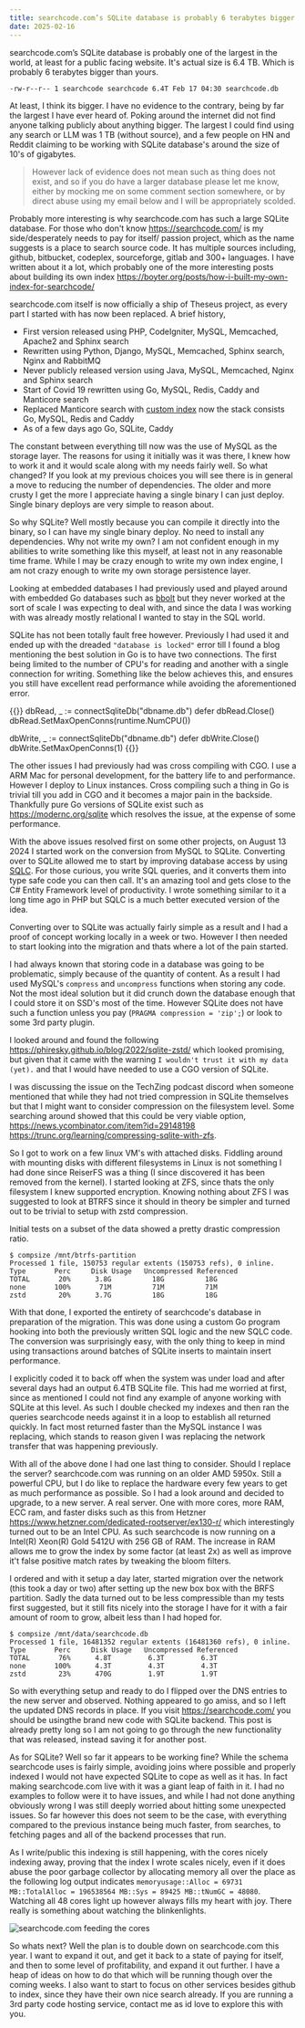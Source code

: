 ```yaml
---
title: searchcode.com’s SQLite database is probably 6 terabytes bigger than yours
date: 2025-02-16
---
```


searchcode.com’s SQLite database is probably one of the largest in the world, at least for a public facing website. It's actual size is 6.4 TB. Which is probably 6 terabytes bigger than yours.

    -rw-r--r-- 1 searchcode searchcode 6.4T Feb 17 04:30 searchcode.db

At least, I think its bigger. I have no evidence to the contrary, being by far the largest I have ever heard of. Poking around the internet did not find anyone talking publicly about anything bigger. The largest I could find using any search or LLM was 1 TB (without source), and a few people on HN and Reddit claiming to be working with SQLite database's around the size of 10's of gigabytes.

> However lack of evidence does not mean such as thing does not exist, and so if you do have a larger database please let me know, either by mocking me on some comment section somewhere, or by direct abuse using my email below and I will be appropriately scolded.

Probably more interesting is why searchcode.com has such a large SQLite database. For those who don't know <https://searchcode.com/> is my side/desperately needs to pay for itself/ passion project, which as the name suggests is a place to search source code. It has multiple sources including, github, bitbucket, codeplex, sourceforge, gitlab and 300+ languages. I have written about it a lot, which probably one of the more interesting posts about building its own index <https://boyter.org/posts/how-i-built-my-own-index-for-searchcode/>

searchcode.com itself is now officially a ship of Theseus project, as every part I started with has now been replaced. A brief history,

- First version released using PHP, CodeIgniter, MySQL, Memcached, Apache2 and Sphinx search
- Rewritten using Python, Django, MySQL, Memcached, Sphinx search, Nginx and RabbitMQ
- Never publicly released version using Java, MySQL, Memcached, Nginx and Sphinx search
- Start of Covid 19 rewritten using Go, MySQL, Redis, Caddy and Manticore search
- Replaced Manticore search with [custom index](https://boyter.org/posts/how-i-built-my-own-index-for-searchcode/) now the stack consists Go, MySQL, Redis and Caddy
- As of a few days ago Go, SQLite, Caddy

The constant between everything till now was the use of MySQL as the storage layer. The reasons for using it initially was it was there, I knew how to work it and it would scale along with my needs fairly well. So what changed? If you look at my previous choices you will see there is in general a move to reducing the number of dependencies. The older and more crusty I get the more I appreciate having a single binary I can just deploy. Single binary deploys are very simple to reason about.

So why SQLite? Well mostly because you can compile it directly into the binary, so I can have my single binary deploy. No need to install any dependencies. Why not write my own? I am not confident enough in my abilities to write something like this myself, at least not in any reasonable time frame. While I may be crazy enough to write my own index engine, I am not crazy enough to write my own storage persistence layer.

Looking at embedded databases I had previously used and played around with embedded Go databases such as [bbolt](https://github.com/etcd-io/bbolt) but they never worked at the sort of scale I was expecting to deal with, and since the data I was working with was already mostly relational I wanted to stay in the SQL world.

SQLite has not been totally fault free however. Previously I had used it and ended up with the dreaded `"database is locked"` error till I found a blog mentioning the best solution in Go is to have two connections. The first being limited to the number of CPU's for reading and another with a single connection for writing. Something like the below achieves this, and ensures you still have excellent read performance while avoiding the aforementioned error.

{{<highlight go>}}
dbRead, _ := connectSqliteDb("dbname.db")
defer dbRead.Close()
dbRead.SetMaxOpenConns(runtime.NumCPU())

dbWrite, _ := connectSqliteDb("dbname.db")
defer dbWrite.Close()
dbWrite.SetMaxOpenConns(1)
{{</highlight>}}

The other issues I had previously had was cross compiling with CGO. I use a ARM Mac for personal development, for the battery life to and performance. However I deploy to Linux instances. Cross compiling such a thing in Go is trivial till you add in CGO and it becomes a major pain in the backside. Thankfully pure Go versions of SQLite exist such as <https://modernc.org/sqlite> which resolves the issue, at the expense of some performance.

With the above issues resolved first on some other projects, on August 13 2024 I started work on the conversion from MySQL to SQLite. Converting over to SQLite allowed me to start by improving database access by using [SQLC](https://sqlc.dev/). For those curious, you write SQL queries, and it converts them into type safe code you can then call. It's an amazing tool and gets close to the C# Entity Framework level of productivity. I wrote something similar to it a long time ago in PHP but SQLC is a much better executed version of the idea.

Converting over to SQLite was actually fairly simple as a result and I had a proof of concept working locally in a week or two. However I then needed to start looking into the migration and thats where a lot of the pain started.

I had always known that storing code in a database was going to be problematic, simply because of the quantity of content. As a result I had used MySQL's `compress` and `uncompress` functions when storing any code. Not the most ideal solution but it did crunch down the database enough that I could store it on SSD's most of the time. However SQLite does not have such a function unless you pay (`PRAGMA compression = 'zip';`) or look to some 3rd party plugin.

I looked around and found the following <https://phiresky.github.io/blog/2022/sqlite-zstd/> which looked promising, but given that it came with the warning `I wouldn't trust it with my data (yet).` and that I would have needed to use a CGO version of SQLite.

I was discussing the issue on the TechZing podcast discord when someone mentioned that while they had not tried compression in SQLite themselves but that I might want to consider compression on the filesystem level. Some searching around showed that this could be very viable option, <https://news.ycombinator.com/item?id=29148198> <https://trunc.org/learning/compressing-sqlite-with-zfs>.

So I got to work on a few linux VM's with attached disks. Fiddling around with mounting disks with different filesystems in Linux is not something I had done since ReiserFS was a thing (I since discovered it has been removed from the kernel). I started looking at ZFS, since thats the only filesystem I knew supported encryption. Knowing nothing about ZFS I was suggested to look at BTRFS since it should in theory be simpler and turned out to be trivial to setup with zstd compression.

Initial tests on a subset of the data showed a pretty drastic compression ratio.

```
$ compsize /mnt/btrfs-partition
Processed 1 file, 150753 regular extents (150753 refs), 0 inline.
Type       Perc     Disk Usage   Uncompressed Referenced  
TOTAL       20%      3.8G          18G          18G       
none       100%       71M          71M          71M       
zstd        20%      3.7G          18G          18G  
```

With that done, I exported the entirety of searchcode's database in preparation of the migration. This was done using a custom Go program hooking into both the previously written SQL logic and the new SQLC code. The conversion was surprisingly easy, with the only thing to keep in mind using transactions around batches of SQLite inserts to maintain insert performance.

I explicitly coded it to back off when the system was under load and after several days had an output 6.4TB SQLite file. This had me worried at first, since as mentioned I could not find any example of anyone working with SQLite at this level. As such I double checked my indexes and then ran the queries searchcode needs against it in a loop to establish all returned quickly. In fact most returned faster than the MySQL instance I was replacing, which stands to reason given I was replacing the network transfer that was happening previously.

With all of the above done I had one last thing to consider. Should I replace the server? searchcode.com was running on an older AMD 5950x. Still a powerful CPU, but I do like to replace the hardware every few years to get as much performance as possible. So I had a look around and decided to upgrade, to a new server. A real server. One with more cores, more RAM, ECC ram, and faster disks such as this from Hetzner <https://www.hetzner.com/dedicated-rootserver/ex130-r/> which interestingly turned out to be an Intel CPU. As such searchcode is now running on a Intel(R) Xeon(R) Gold 5412U with 256 GB of RAM. The increase in RAM allows me to grow the index by some factor (at least 2x) as well as improve it't false positive match rates by tweaking the bloom filters.

I ordered and with it setup a day later, started migration over the network (this took a day or two) after setting up the new box box with the BRFS partition. Sadly the data turned out to be less compressible than my tests first suggested, but it still fits nicely into the storage I have for it with a fair amount of room to grow, albeit less than I had hoped for.

```
$ compsize /mnt/data/searchcode.db
Processed 1 file, 16481352 regular extents (16481360 refs), 0 inline.
Type       Perc     Disk Usage   Uncompressed Referenced  
TOTAL       76%      4.8T         6.3T         6.3T       
none       100%      4.3T         4.3T         4.3T       
zstd        23%      470G         1.9T         1.9T       
```

So with everything setup and ready to do I flipped over the DNS entries to the new server and observed. Nothing appeared to go amiss, and so I left the updated DNS records in place. If you visit <https://searchcode.com/> you should be usingthe brand new code with SQLite backend. This post is already pretty long so I am not going to go through the new functionality that was released, instead saving it for another post.

As for SQLite? Well so far it appears to be working fine? While the schema searchcode uses is fairly simple, avoiding joins where possible and properly indexed I would not have expected SQLite to cope as well as it has. In fact making searchcode.com live with it was a giant leap of faith in it. I had no examples to follow were it to have issues, and while I had not done anything obviously wrong I was still deeply worried about hitting some unexpected issues. So far however this does not seem to be the case, with everything compared to the previous instance being much faster, from searches, to fetching pages and all of the backend processes that run.

As I write/public this indexing is still happening, with the cores nicely indexing away, proving that the index I wrote scales nicely, even if it does abuse the poor garbage collector by allocating memory all over the place as the following log output indicates `memoryusage::Alloc = 69731 MB::TotalAlloc = 196538564 MB::Sys = 89425 MB::tNumGC = 48080`. Watching all 48 cores light up however always fills my heart with joy. There really is something about watching the blinkenlights.

![searchcode.com feeding the cores](/static/sqlite/moar_cores.png)

So whats next? Well the plan is to double down on searchcode.com this year. I want to expand it out, and get it back to a state of paying for itself, and then to some level of profitability, and expand it out further. I have a heap of ideas on how to do that which will be running though over the coming weeks. I also want to start to focus on other services besides github to index, since they have their own nice search already. If you are running a 3rd party code hosting service, contact me as id love to explore this with you.
